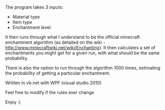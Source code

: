The program takes 3 inputs:

  * Material type
  * Item type
  * Enchantment level

It then runs through what I understand to be the official minecraft enchantment algorithm (as detailed on the wiki - http://www.minecraftwiki.net/wiki/Enchanting). It then calculates a set of enchantments you might get for a given run, with what should be the same probability.

There is also the option to run through the algorithm 1000 times, estimating the probability of getting a particular enchantment.

Written in vb.net with WPF (visual studio 2010)

Feel free to modify if the rules ever change

Enjoy :)